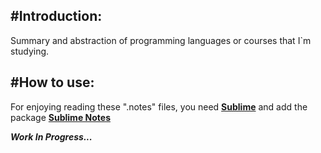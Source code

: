 #Introduction:
---------
Summary and abstraction of programming languages or courses that I`m studying. 


#How to use:
---------
For enjoying reading these ".notes" files, you need **[Sublime](https://www.sublimetext.com/)** and add the package **[Sublime Notes](https://packagecontrol.io/packages/Notes)** 

***Work In Progress...***
